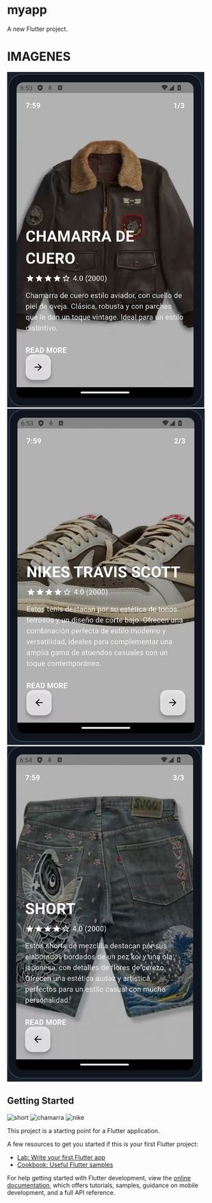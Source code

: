 # myapp

A new Flutter project.
# IMAGENES
![alt text](image-2.png)
![alt text](image-3.png)
![alt text](image-4.png)
## Getting Started
![short](https://github.com/user-attachments/assets/8babfc23-69ed-4e08-b4a8-1d41a220d216)
![chamarra](https://github.com/user-attachments/assets/7b3cdc99-7aad-44f7-a5d6-68827478de40)
![nike](https://github.com/user-attachments/assets/6b3ccd6d-26c4-4707-ae4f-fd9c5598648f)

This project is a starting point for a Flutter application.

A few resources to get you started if this is your first Flutter project:

- [Lab: Write your first Flutter app](https://docs.flutter.dev/get-started/codelab)
- [Cookbook: Useful Flutter samples](https://docs.flutter.dev/cookbook)

For help getting started with Flutter development, view the
[online documentation](https://docs.flutter.dev/), which offers tutorials,
samples, guidance on mobile development, and a full API reference.
